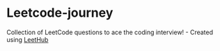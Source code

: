 # Leetcode-journey
Collection of LeetCode questions to ace the coding interview! - Created using [LeetHub](https://github.com/QasimWani/LeetHub)
